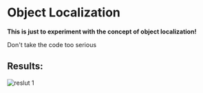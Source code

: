 # Object Localization
**This is just to experiment with the concept of object localization!**

Don't take the code too serious

## Results:
![reslut 1](https://github.com/wilhelmberghammer/MachineLearning/blob/main/object_detection/object_localization/readme_resourses/result.png?raw=true)
